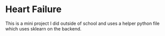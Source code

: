 # Heart Failure

This is a mini project I did outside of school and uses a helper python file which uses sklearn on the backend.



